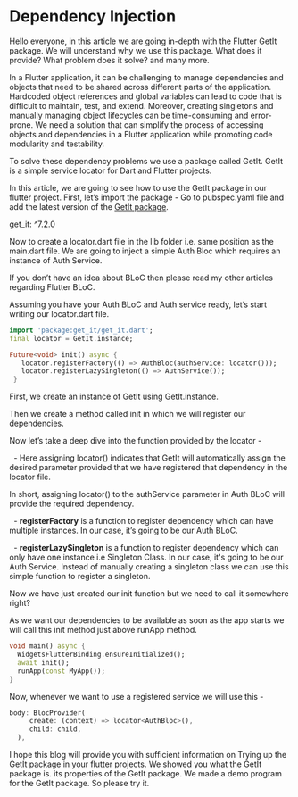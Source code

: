 # Dependency Injection

Hello everyone, in this article we are going in-depth with the Flutter GetIt package. We will understand why we use this package. What does it provide? What problem does it solve? and many more.

In a Flutter application, it can be challenging to manage dependencies and objects that need to be shared across different parts of the application. Hardcoded object references and global variables can lead to code that is difficult to maintain, test, and extend. Moreover, creating singletons and manually managing object lifecycles can be time-consuming and error-prone. We need a solution that can simplify the process of accessing objects and dependencies in a Flutter application while promoting code modularity and testability.

To solve these dependency problems we use a package called GetIt. GetIt is a simple service locator for Dart and Flutter projects.

In this article, we are going to see how to use the GetIt package in our flutter project. First, let’s import the package - Go to pubspec.yaml file and add the latest version of the [GetIt package](https://pub.dev/packages/get_it).

get\_it: ^7.2.0

Now to create a locator.dart file in the lib folder i.e. same position as the main.dart file. We are going to inject a simple Auth Bloc which requires an instance of Auth Service.

If you don’t have an idea about BLoC then please read my other articles regarding Flutter BLoC.

Assuming you have your Auth BLoC and Auth service ready, let’s start writing our locator.dart file.

```dart
import 'package:get_it/get_it.dart';
final locator = GetIt.instance;

Future<void> init() async {
   locator.registerFactory(() => AuthBloc(authService: locator()));
   locator.registerLazySingleton(() => AuthService());
 }
```

First, we create an instance of GetIt using GetIt.instance.

Then we create a method called init in which we will register our dependencies.

Now let’s take a deep dive into the function provided by the locator - 

  - Here assigning locator() indicates that GetIt will automatically assign the desired parameter provided that we have registered that dependency in the locator file.

In short, assigning locator() to the authService parameter in Auth BLoC will provide the required dependency.

  - **registerFactory** is a function to register dependency which can have multiple instances. In our case, it’s going to be our Auth BLoC.

  - **registerLazySingleton** is a function to register dependency which can only have one instance i.e Singleton Class. In our case, it's going to be our Auth Service. Instead of manually creating a singleton class we can use this simple function to register a singleton.

Now we have just created our init function but we need to call it somewhere right? 

As we want our dependencies to be available as soon as the app starts we will call this init method just above runApp method.

```dart
void main() async {
  WidgetsFlutterBinding.ensureInitialized();
  await init();
  runApp(const MyApp());
}
```

Now, whenever we want to use a registered service we will use this -

```dart
body: BlocProvider(
     create: (context) => locator<AuthBloc>(),
     child: child,
  ),
```

I hope this blog will provide you with sufficient information on Trying up the GetIt package in your flutter projects. We showed you what the GetIt package is. its properties of the GetIt package. We made a demo program for the GetIt package. So please try it.